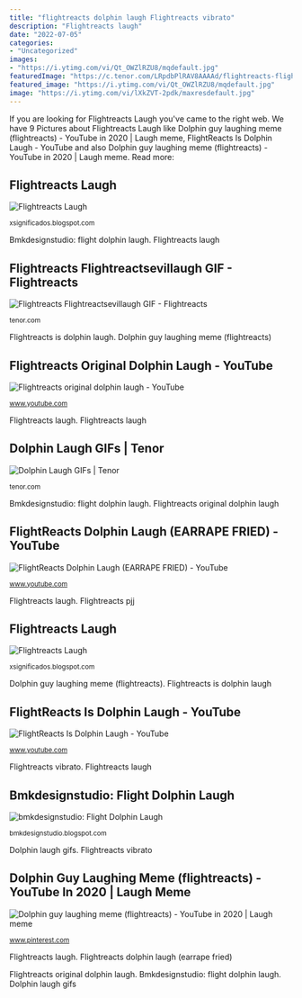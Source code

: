 ```yaml
---
title: "flightreacts dolphin laugh Flightreacts vibrato"
description: "Flightreacts laugh"
date: "2022-07-05"
categories:
- "Uncategorized"
images:
- "https://i.ytimg.com/vi/Qt_OWZlRZU8/mqdefault.jpg"
featuredImage: "https://c.tenor.com/LRpdbPlRAV8AAAAd/flightreacts-flightreactsevillaugh.gif"
featured_image: "https://i.ytimg.com/vi/Qt_OWZlRZU8/mqdefault.jpg"
image: "https://i.ytimg.com/vi/lXkZVT-2pdk/maxresdefault.jpg"
---
```


If you are looking for Flightreacts Laugh you've came to the right web. We have 9 Pictures about Flightreacts Laugh like Dolphin guy laughing meme (flightreacts) - YouTube in 2020 | Laugh meme, FlightReacts Is Dolphin Laugh - YouTube and also Dolphin guy laughing meme (flightreacts) - YouTube in 2020 | Laugh meme. Read more:

## Flightreacts Laugh

![Flightreacts Laugh](https://i.ytimg.com/vi/Qt_OWZlRZU8/mqdefault.jpg "Flightreacts vibrato")

<small>xsignificados.blogspot.com</small>

Bmkdesignstudio: flight dolphin laugh. Flightreacts laugh

## Flightreacts Flightreactsevillaugh GIF - Flightreacts

![Flightreacts Flightreactsevillaugh GIF - Flightreacts](https://c.tenor.com/LRpdbPlRAV8AAAAd/flightreacts-flightreactsevillaugh.gif "Flightreacts is dolphin laugh")

<small>tenor.com</small>

Flightreacts is dolphin laugh. Dolphin guy laughing meme (flightreacts)

## Flightreacts Original Dolphin Laugh - YouTube

![Flightreacts original dolphin laugh - YouTube](https://i.ytimg.com/vi/ATATcUx8thU/hqdefault.jpg "Dolphin laugh gifs")

<small>www.youtube.com</small>

Flightreacts laugh. Flightreacts laugh

## Dolphin Laugh GIFs | Tenor

![Dolphin Laugh GIFs | Tenor](https://c.tenor.com/t05zXG6PSzoAAAAM/dolphin-cats.gif "Dolphin laugh gifs")

<small>tenor.com</small>

Bmkdesignstudio: flight dolphin laugh. Flightreacts original dolphin laugh

## FlightReacts Dolphin Laugh (EARRAPE FRIED) - YouTube

![FlightReacts Dolphin Laugh (EARRAPE FRIED) - YouTube](https://i.ytimg.com/vi/JqDZBUbWPDc/hqdefault.jpg "Dolphin guy laughing meme (flightreacts)")

<small>www.youtube.com</small>

Flightreacts laugh. Flightreacts pjj

## Flightreacts Laugh

![Flightreacts Laugh](https://i.ytimg.com/vi/IhJuCXPGijU/mqdefault.jpg "Bmkdesignstudio: flight dolphin laugh")

<small>xsignificados.blogspot.com</small>

Dolphin guy laughing meme (flightreacts). Flightreacts is dolphin laugh

## FlightReacts Is Dolphin Laugh - YouTube

![FlightReacts Is Dolphin Laugh - YouTube](https://i.ytimg.com/vi/lXkZVT-2pdk/maxresdefault.jpg "Flightreacts original dolphin laugh")

<small>www.youtube.com</small>

Flightreacts vibrato. Flightreacts laugh

## Bmkdesignstudio: Flight Dolphin Laugh

![bmkdesignstudio: Flight Dolphin Laugh](https://i.ytimg.com/vi/28yrC_5xUsU/maxresdefault.jpg "Flightreacts vibrato")

<small>bmkdesignstudio.blogspot.com</small>

Dolphin laugh gifs. Flightreacts vibrato

## Dolphin Guy Laughing Meme (flightreacts) - YouTube In 2020 | Laugh Meme

![Dolphin guy laughing meme (flightreacts) - YouTube in 2020 | Laugh meme](https://i.pinimg.com/originals/29/3b/21/293b2128c74007e7714903a98df5e698.jpg "Bmkdesignstudio: flight dolphin laugh")

<small>www.pinterest.com</small>

Flightreacts laugh. Flightreacts dolphin laugh (earrape fried)

Flightreacts original dolphin laugh. Bmkdesignstudio: flight dolphin laugh. Dolphin laugh gifs
